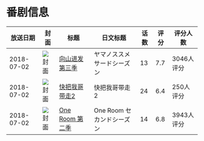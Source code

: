 # 番剧信息

|放送日期|封面|标题|日文标题|话数|评分|评分人数|
|---|---|---|---|---|---|---|
|2018-07-02|![封面](https://lain.bgm.tv/pic/cover/c/49/a2/216310_ci5yT.jpg)|[向山进发 第三季](https://bangumi.tv/subject/216310)|ヤマノススメ サードシーズン|13|7.7|3046人评分|
|2018-07-02|![封面](https://lain.bgm.tv/pic/cover/c/d8/d4/219143_1A6pq.jpg)|[快把我哥带走2](https://bangumi.tv/subject/219143)|快把我哥带走2|24|6.4|250人评分|
|2018-07-02|![封面](https://lain.bgm.tv/pic/cover/c/87/1e/226507_dBZCh.jpg)|[One Room 第二季](https://bangumi.tv/subject/226507)|One Room セカンドシーズン|14|6.8|3943人评分|
